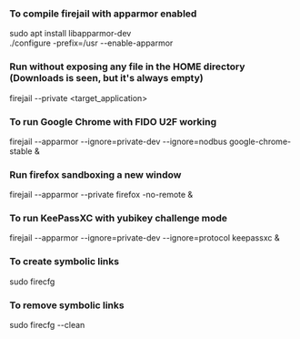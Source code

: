 ### To compile firejail with apparmor enabled

sudo apt install libapparmor-dev<br />
./configure -prefix=/usr --enable-apparmor

### Run without exposing any file in the HOME directory (Downloads is seen, but it's always empty)
firejail --private <target_application>

### To run Google Chrome with FIDO U2F working
firejail --apparmor --ignore=private-dev --ignore=nodbus google-chrome-stable &

### Run firefox sandboxing a new window
firejail --apparmor --private firefox -no-remote &

### To run KeePassXC with yubikey challenge mode
firejail --apparmor --ignore=private-dev --ignore=protocol keepassxc &

### To create symbolic links
sudo firecfg

### To remove symbolic links
sudo firecfg --clean
